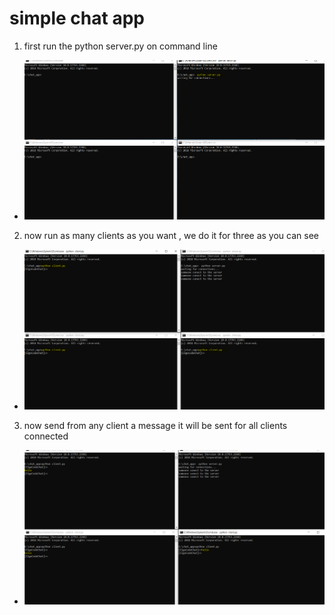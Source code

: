 # simple chat app
1. first run the python server.py on command line
* ![first step](https://github.com/ElgoCode/chat-app/blob/main/images/first.PNG?raw=true)
2. now run as many clients as you want , we do it for three as you can see
* ![second step](https://github.com/ElgoCode/chat-app/blob/main/images/second.PNG?raw=true)
3. now send from any client a message it will be sent for all clients connected
* ![third step](https://github.com/ElgoCode/chat-app/blob/main/images/third.PNG?raw=true)